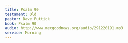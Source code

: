 ```yaml
---
title: Psalm 90
testament: Old
pastor: Dave Puttick
book: Psalm 90
audio: http://www.mecgoodnews.org/audio/291220191.mp3
service: Morning
---
```

